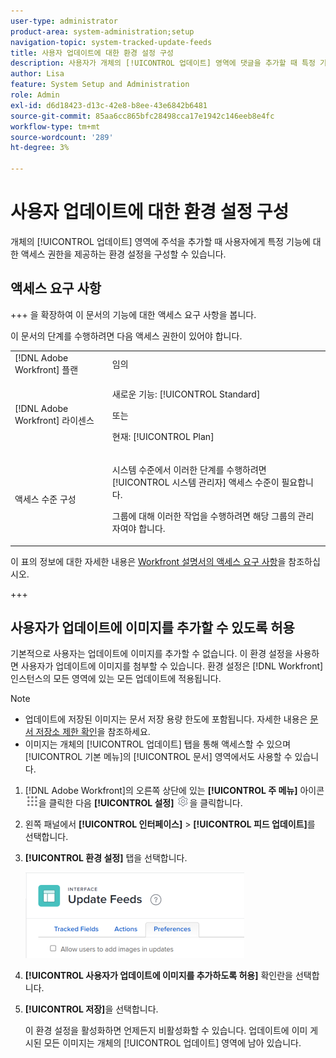 ```yaml
---
user-type: administrator
product-area: system-administration;setup
navigation-topic: system-tracked-update-feeds
title: 사용자 업데이트에 대한 환경 설정 구성
description: 사용자가 개체의 [!UICONTROL 업데이트] 영역에 댓글을 추가할 때 특정 기능에 액세스하는 환경 설정을 구성할 수 있습니다.
author: Lisa
feature: System Setup and Administration
role: Admin
exl-id: d6d18423-d13c-42e8-b8ee-43e6842b6481
source-git-commit: 85aa6cc865bfc28498cca17e1942c146eeb8e4fc
workflow-type: tm+mt
source-wordcount: '289'
ht-degree: 3%

---
```


# 사용자 업데이트에 대한 환경 설정 구성

개체의 [!UICONTROL 업데이트] 영역에 주석을 추가할 때 사용자에게 특정 기능에 대한 액세스 권한을 제공하는 환경 설정을 구성할 수 있습니다.

## 액세스 요구 사항

+++ 을 확장하여 이 문서의 기능에 대한 액세스 요구 사항을 봅니다.

이 문서의 단계를 수행하려면 다음 액세스 권한이 있어야 합니다.

<table style="table-layout:auto"> 
 <col> 
 <col> 
 <tbody> 
  <tr> 
   <td role="rowheader">[!DNL Adobe Workfront] 플랜</td> 
   <td>임의</td> 
  </tr> 
  <tr> 
   <td role="rowheader">[!DNL Adobe Workfront] 라이센스</td> 
   <td><p>새로운 기능: [!UICONTROL Standard]</p>
   또는
   <p>현재: [!UICONTROL Plan]</p>
   </td> 
  </tr>  
  <tr> 
   <td role="rowheader">액세스 수준 구성</td> 
   <td><p>시스템 수준에서 이러한 단계를 수행하려면 [!UICONTROL 시스템 관리자] 액세스 수준이 필요합니다.</p><p>그룹에 대해 이러한 작업을 수행하려면 해당 그룹의 관리자여야 합니다.</p></td>
  </tr> 
 </tbody> 
</table>

이 표의 정보에 대한 자세한 내용은 [Workfront 설명서의 액세스 요구 사항](/help/quicksilver/administration-and-setup/add-users/access-levels-and-object-permissions/access-level-requirements-in-documentation.md)을 참조하십시오.

+++

## 사용자가 업데이트에 이미지를 추가할 수 있도록 허용

기본적으로 사용자는 업데이트에 이미지를 추가할 수 없습니다. 이 환경 설정을 사용하면 사용자가 업데이트에 이미지를 첨부할 수 있습니다. 환경 설정은 [!DNL Workfront] 인스턴스의 모든 영역에 있는 모든 업데이트에 적용됩니다.

>[!NOTE]
>
>* 업데이트에 저장된 이미지는 문서 저장 용량 한도에 포함됩니다. 자세한 내용은 [문서 저장소 제한 확인](../../../documents/managing-documents/check-document-storage.md)을 참조하세요.
>* 이미지는 개체의 [!UICONTROL 업데이트] 탭을 통해 액세스할 수 있으며 [!UICONTROL 기본 메뉴]의 [!UICONTROL 문서] 영역에서도 사용할 수 있습니다.
>

1. [!DNL Adobe Workfront]의 오른쪽 상단에 있는 **[!UICONTROL 주 메뉴]** 아이콘 ![주 메뉴 아이콘](assets/main-menu-icon.png)을 클릭한 다음 **[!UICONTROL 설정]** ![톱니바퀴 설정 아이콘](assets/gear-icon-settings.png)을 클릭합니다.
1. 왼쪽 패널에서 **[!UICONTROL 인터페이스]** > **[!UICONTROL 피드 업데이트]**&#x200B;를 선택합니다.
1. **[!UICONTROL 환경 설정]** 탭을 선택합니다.

   ![업데이트 피드에 대한 사용자 환경 설정](assets/updatefeeds-preferences-350x137.png)

1. **[!UICONTROL 사용자가 업데이트에 이미지를 추가하도록 허용]** 확인란을 선택합니다.
1. **[!UICONTROL 저장]**&#x200B;을 선택합니다.

   이 환경 설정을 활성화하면 언제든지 비활성화할 수 있습니다. 업데이트에 이미 게시된 모든 이미지는 개체의 [!UICONTROL 업데이트] 영역에 남아 있습니다.
